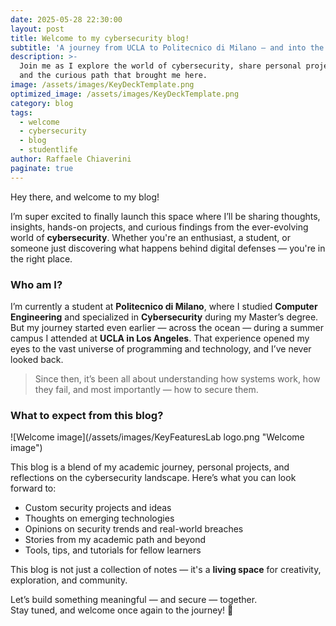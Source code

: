 ```yaml
---
date: 2025-05-28 22:30:00
layout: post
title: Welcome to my cybersecurity blog! 
subtitle: 'A journey from UCLA to Politecnico di Milano — and into the world of security.'
description: >-
  Join me as I explore the world of cybersecurity, share personal projects, ideas,
  and the curious path that brought me here.
image: /assets/images/KeyDeckTemplate.png
optimized_image: /assets/images/KeyDeckTemplate.png
category: blog
tags:
  - welcome
  - cybersecurity
  - blog
  - studentlife
author: Raffaele Chiaverini
paginate: true
---
```

Hey there, and welcome to my blog!

I’m super excited to finally launch this space where I’ll be sharing thoughts, insights, hands-on projects, and curious findings from the ever-evolving world of **cybersecurity**. Whether you're an enthusiast, a student, or someone just discovering what happens behind digital defenses — you're in the right place.

### Who am I?

I’m currently a student at **Politecnico di Milano**, where I studied **Computer Engineering** and specialized in **Cybersecurity** during my Master’s degree. But my journey started even earlier — across the ocean — during a summer campus I attended at **UCLA in Los Angeles**. That experience opened my eyes to the vast universe of programming and technology, and I’ve never looked back.

> Since then, it’s been all about understanding how systems work, how they fail, and most importantly — how to secure them.

### What to expect from this blog?

![Welcome image](/assets/images/KeyFeaturesLab logo.png "Welcome image")

This blog is a blend of my academic journey, personal projects, and reflections on the cybersecurity landscape. Here’s what you can look forward to:
* Custom security projects and ideas  
* Thoughts on emerging technologies  
* Opinions on security trends and real-world breaches  
* Stories from my academic path and beyond  
* Tools, tips, and tutorials for fellow learners  

This blog is not just a collection of notes — it's a **living space** for creativity, exploration, and community.

Let’s build something meaningful — and secure — together.  
Stay tuned, and welcome once again to the journey! 🚀
